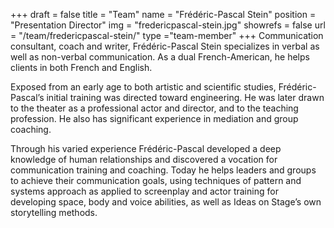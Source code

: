 +++
draft		= false
title		= "Team"
name		= "Frédéric-Pascal Stein"
position 	= "Presentation Director"
img			= "fredericpascal-stein.jpg"
showrefs	= false
url			= "/team/fredericpascal-stein/"
type		="team-member"
+++
Communication consultant, coach and writer, Frédéric-Pascal Stein specializes in verbal as well as non-verbal communication. As a dual French-American, he helps clients in both French and English.

Exposed from an early age to both artistic and scientific studies, Frédéric-Pascal’s initial training was directed toward engineering. He was later drawn to the theater as a professional actor and director, and to the teaching profession. He also has significant experience in mediation and group coaching.

Through his varied experience Frédéric-Pascal developed a deep knowledge of human relationships and discovered a vocation for communication training and coaching. Today he helps leaders and groups to achieve their communication goals, using techniques of pattern and systems approach as applied to screenplay and actor training for developing space, body and voice abilities, as well as Ideas on Stage’s own storytelling methods.